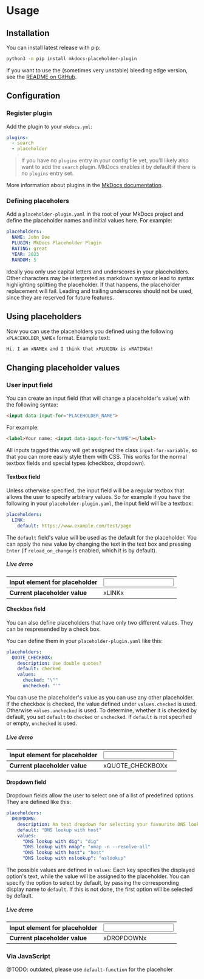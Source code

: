 # Usage

## Installation

You can install latest release with pip:
```bash
python3 -m pip install mkdocs-placeholder-plugin
```

If you want to use the (sometimes very unstable) bleeding edge version, see the [README on GitHub](https://github.com/six-two/mkdocs-placeholder-plugin).

## Configuration

### Register plugin

Add the plugin to your `mkdocs.yml`:

```yaml
plugins:
  - search
  - placeholder
```

> If you have no `plugins` entry in your config file yet, you'll likely also want to add the `search` plugin. MkDocs enables it by default if there is no `plugins` entry set.

More information about plugins in the [MkDocs documentation](http://www.mkdocs.org/user-guide/plugins/).

### Defining placeholers

Add a `placeholder-plugin.yaml` in the root of your MkDocs project and define the placeholder names and initial values here.
For example:

```yaml
placeholders:
  NAME: John Doe
  PLUGIN: MkDocs Placeholder Plugin
  RATING: great
  YEAR: 2023
  RANDOM: 5
```

Ideally you only use capital letters and underscores in your placeholders.
Other characters may be interpreted as markdown syntax or lead to syntax highlighting splitting the placeholder.
If that happens, the placeholder replacement will fail.
Leading and trailing underscores should not be used, since they are reserved for future features.

## Using placeholders

Now you can use the placeholders you defined using the following `xPLACEHOLDER_NAMEx` format.
Example text:

```markdown
Hi, I am xNAMEx and I think that xPLUGINx is xRATINGx!
```

## Changing placeholder values


### User input field

You can create an input field (that will change a placeholder's value) with the following syntax:

```html
<input data-input-for="PLACEHOLDER_NAME">
```

For example:

```html
<label>Your name: <input data-input-for="NAME"></label>
```

All inputs tagged this way will get assigned the class `input-for-variable`, so that you can more easily style them with CSS.
This works for the normal textbox fields and special types (checkbox, dropdown).

#### Textbox field

Unless otherwise specified, the input field will be a regular textbox that allows the user to specify arbitrary values.
So for example if you have the following in your `placeholder-plugin.yaml`, the input field will be a textbox:

```yaml
placeholders:
  LINK:
    default: https://www.example.com/test/page
```

The `default` field's value will be used as the default for the placeholder.
You can apply the new value by changing the text in the text box and pressing `Enter` (if `reload_on_change` is enabled, which it is by default).

##### Live demo

**Input element for placeholder** | <input data-input-for="LINK">
---|---
**Current placeholder value** | xLINKx

#### Checkbox field

You can also define placeholders that have only two different values.
They can be respresended by a check box.

You can define them in your `placeholder-plugin.yaml` like this:
```yaml
placeholders:
  QUOTE_CHECKBOX:
    description: Use double quotes?
    default: checked
    values:
      checked: "\""
      unchecked: "'"
```

You can use the placeholder's value as you can use any other placeholder.
If the checkbox is checked, the value defined under `values.checked` is used.
Otherwise `values.unchecked` is used.
To determine, whether it is checked by default, you set `default` to `checked` or `unchecked`.
If `default` is not specified or empty, `unchecked` is used.

##### Live demo

**Input element for placeholder** | <input data-input-for="QUOTE_CHECKBOX">
---|---
**Current placeholder value** | xQUOTE_CHECKBOXx


#### Dropdown field

Dropdown fields allow the user to select one of a list of predefined options.
They are defined like this:

```yaml
placeholders:
  DROPDOWN:
    description: An test dropdown for selecting your favourite DNS lookup tool
    default: "DNS lookup with host"
    values:
      "DNS lookup with dig": "dig"
      "DNS lookup with nmap": "nmap -n --resolve-all"
      "DNS lookup with host": "host"
      "DNS lookup with nslookup": "nslookup"
```

The possible values are defined in `values`: Each key specifies the displayed option's text, while the value will be assigned to the placeholder.
You can specify the option to select by default, by passing the corresponding display name to `default`.
If this is not done, the first option will be selected by default.

##### Live demo

**Input element for placeholder** | <input data-input-for="DROPDOWN">
---|---
**Current placeholder value** | xDROPDOWNx


### Via JavaScript

@TODO: outdated, please use `default-function` for the placeholer
